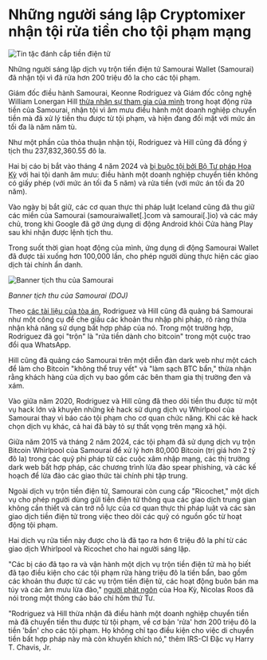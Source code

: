 # Những người sáng lập Cryptomixer nhận tội rửa tiền cho tội phạm mạng

![Tin tặc đánh cắp tiền điện tử](https://www.bleepstatic.com/content/hl-images/2023/12/01/Hackers_crypto.jpg)

Những người sáng lập dịch vụ trộn tiền điện tử Samourai Wallet (Samourai) đã nhận tội vì đã rửa hơn 200 triệu đô la cho các tội phạm.

Giám đốc điều hành Samourai, Keonne Rodriguez và Giám đốc công nghệ William Lonergan Hill [thừa nhận sự tham gia của mình](https://www.justice.gov/usao-sdny/pr/founders-samourai-wallet-cryptocurrency-mixing-service-plead-guilty) trong hoạt động rửa tiền của Samourai, nhận tội vì âm mưu điều hành một doanh nghiệp chuyển tiền mà đã xử lý tiền thu được từ tội phạm, và hiện đang đối mặt với mức án tối đa là năm năm tù.

Như một phần của thỏa thuận nhận tội, Rodriguez và Hill cũng đã đồng ý tịch thu 237,832,360.55 đô la.

Hai bị cáo bị bắt vào tháng 4 năm 2024 và [bị buộc tội bởi Bộ Tư pháp Hoa Kỳ](https://www.bleepingcomputer.com/news/security/us-charges-samourai-cryptomixer-founders-for-laundering-100-million/) với hai tội danh âm mưu: điều hành một doanh nghiệp chuyển tiền không có giấy phép (với mức án tối đa 5 năm) và rửa tiền (với mức án tối đa 20 năm).

Vào ngày bị bắt giữ, các cơ quan thực thi pháp luật Iceland cũng đã thu giữ các miền của Samourai (samouraiwallet\[.\]com và samourai\[.\]io) và các máy chủ, trong khi Google đã gỡ ứng dụng di động Android khỏi Cửa hàng Play sau khi nhận được lệnh tịch thu.

Trong suốt thời gian hoạt động của mình, ứng dụng di động Samourai Wallet đã được tải xuống hơn 100,000 lần, cho phép người dùng thực hiện các giao dịch tài chính ẩn danh.

![Banner tịch thu của Samourai](https://www.bleepstatic.com/images/news/u/1109292/2024/Samourai_io%20seizure%20banner.jpg)

_Banner tịch thu của Samourai (DOJ)_

Theo [các tài liệu của tòa án](https://www.justice.gov/usao-sdny/media/1349321/dl), Rodriguez và Hill cũng đã quảng bá Samourai như một công cụ để che giấu các khoản thu nhập phi pháp, rõ ràng thừa nhận khả năng sử dụng bất hợp pháp của nó. Trong một trường hợp, Rodriguez đã gọi "trộn" là "rửa tiền dành cho bitcoin" trong một cuộc trao đổi qua WhatsApp.

Hill cũng đã quảng cáo Samourai trên một diễn đàn dark web như một cách để làm cho Bitcoin "không thể truy vết" và "làm sạch BTC bẩn," thừa nhận rằng khách hàng của dịch vụ bao gồm các bên tham gia thị trường đen và xám.

Vào giữa năm 2020, Rodriguez và Hill cũng đã theo dõi tiền thu được từ một vụ hack lớn và khuyên những kẻ hack sử dụng dịch vụ Whirlpool của Samourai thay vì báo cáo tội phạm cho cơ quan chức năng. Khi các kẻ hack chọn dịch vụ khác, cả hai đã bày tỏ sự thất vọng trên mạng xã hội.

Giữa năm 2015 và tháng 2 năm 2024, các tội phạm đã sử dụng dịch vụ trộn Bitcoin Whirlpool của Samourai để xử lý hơn 80,000 Bitcoin (trị giá hơn 2 tỷ đô la) trong các quỹ phi pháp từ các cuộc xâm nhập mạng, các thị trường dark web bất hợp pháp, các chương trình lừa đảo spear phishing, và các kế hoạch để lừa đảo các giao thức tài chính phi tập trung.

Ngoài dịch vụ trộn tiền điện tử, Samourai còn cung cấp "Ricochet," một dịch vụ cho phép người dùng gửi tiền điện tử thông qua các giao dịch trung gian không cần thiết và cản trở nỗ lực của cơ quan thực thi pháp luật và các sàn giao dịch tiền điện tử trong việc theo dõi các quỹ có nguồn gốc từ hoạt động tội phạm.

Hai dịch vụ rửa tiền này được cho là đã tạo ra hơn 6 triệu đô la phí từ các giao dịch Whirlpool và Ricochet cho hai người sáng lập.

"Các bị cáo đã tạo ra và vận hành một dịch vụ trộn tiền điện tử mà họ biết đã tạo điều kiện cho các tội phạm rửa hàng triệu đô la tiền bẩn, bao gồm các khoản thu được từ các vụ trộm tiền điện tử, các hoạt động buôn bán ma túy và các âm mưu lừa đảo," [người phát ngôn](https://www.justice.gov/usao-sdny/pr/founders-samourai-wallet-cryptocurrency-mixing-service-plead-guilty) của Hoa Kỳ, Nicolas Roos đã nói trong một thông cáo báo chí hôm thứ Tư.

"Rodriguez và Hill thừa nhận đã điều hành một doanh nghiệp chuyển tiền mà đã chuyển tiền thu được từ tội phạm, về cơ bản 'rửa' hơn 200 triệu đô la tiền 'bẩn' cho các tội phạm. Họ không chỉ tạo điều kiện cho việc di chuyển tiền bất hợp pháp này mà còn khuyến khích nó," thêm IRS-CI Đặc vụ Harry T. Chavis, Jr.